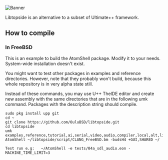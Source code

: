 ![Banner](https://raw.githubusercontent.com/OuluBSD/libtopside/main/doc/banner_210516.jpg)

Libtopside is an alternative to a subset of Ultimate++ framework.


## How to compile

### In FreeBSD
This is an example to build the AtomShell package. Modify it to your needs. System-wide installation doesn't exist.

You might want to test other packages in examples and reference directories. However, note that they probably won't build, because this whole repository is in very alpha state still.

Instead of these commands, you may use U++ TheIDE editor and create new assembly with the same directories that are in the following umk command. Packages with the description string should compile.

```
sudo pkg install upp git
cd ~
git clone https://github.com/OuluBSD/libtopside.git
cd libtopside
umk examples,reference,tutorial,ai,serial,video,audio,compiler,local,alt,lib AtomShell ~/libtopside/script/CLANG_FreeBSD.bm -budsH4 +GUI,SHARED ~/

Test run e.g:   ~/AtomShell -e tests/04a_sdl_audio.eon -MACHINE_TIME_LIMIT=3
```
